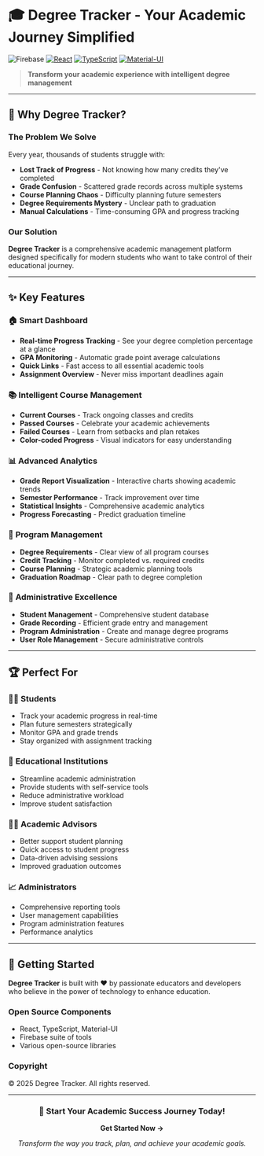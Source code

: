 # 🎓 Degree Tracker - Your Academic Journey Simplified

![Firebase](https://img.shields.io/badge/Firebase-FFCA28?style=for-the-badge&logo=firebase&logoColor=black)
[![React](https://img.shields.io/badge/React-20232A?style=for-the-badge&logo=react&logoColor=61DAFB)](https://reactjs.org/)
[![TypeScript](https://img.shields.io/badge/TypeScript-007ACC?style=for-the-badge&logo=typescript&logoColor=white)](https://www.typescriptlang.org/)
[![Material-UI](https://img.shields.io/badge/Material--UI-0081CB?style=for-the-badge&logo=material-ui&logoColor=white)](https://mui.com/)

> **Transform your academic experience with intelligent degree management**


---

## 🌟 Why Degree Tracker?

### The Problem We Solve

Every year, thousands of students struggle with:
- **Lost Track of Progress** - Not knowing how many credits they've completed
- **Grade Confusion** - Scattered grade records across multiple systems
- **Course Planning Chaos** - Difficulty planning future semesters
- **Degree Requirements Mystery** - Unclear path to graduation
- **Manual Calculations** - Time-consuming GPA and progress tracking

### Our Solution

**Degree Tracker** is a comprehensive academic management platform designed specifically for modern students who want to take control of their educational journey.

---

## ✨ Key Features

### 🏠 **Smart Dashboard**
- **Real-time Progress Tracking** - See your degree completion percentage at a glance
- **GPA Monitoring** - Automatic grade point average calculations
- **Quick Links** - Fast access to all essential academic tools
- **Assignment Overview** - Never miss important deadlines again

### 📚 **Intelligent Course Management**
- **Current Courses** - Track ongoing classes and credits
- **Passed Courses** - Celebrate your academic achievements
- **Failed Courses** - Learn from setbacks and plan retakes
- **Color-coded Progress** - Visual indicators for easy understanding

### 📊 **Advanced Analytics**
- **Grade Report Visualization** - Interactive charts showing academic trends
- **Semester Performance** - Track improvement over time
- **Statistical Insights** - Comprehensive academic analytics
- **Progress Forecasting** - Predict graduation timeline

### 🎯 **Program Management**
- **Degree Requirements** - Clear view of all program courses
- **Credit Tracking** - Monitor completed vs. required credits
- **Course Planning** - Strategic academic planning tools
- **Graduation Roadmap** - Clear path to degree completion

### 👥 **Administrative Excellence**
- **Student Management** - Comprehensive student database
- **Grade Recording** - Efficient grade entry and management
- **Program Administration** - Create and manage degree programs
- **User Role Management** - Secure administrative controls

---

## 🏆 Perfect For

### 👨‍🎓 **Students**
- Track your academic progress in real-time
- Plan future semesters strategically
- Monitor GPA and grade trends
- Stay organized with assignment tracking

### 🏫 **Educational Institutions**
- Streamline academic administration
- Provide students with self-service tools
- Reduce administrative workload
- Improve student satisfaction

### 👩‍🏫 **Academic Advisors**
- Better support student planning
- Quick access to student progress
- Data-driven advising sessions
- Improved graduation outcomes

### 📈 **Administrators**
- Comprehensive reporting tools
- User management capabilities
- Program administration features
- Performance analytics

---

## 🚀 Getting Started

**Degree Tracker** is built with ❤️ by passionate educators and developers who believe in the power of technology to enhance education.

### **Open Source Components**
- React, TypeScript, Material-UI
- Firebase suite of tools
- Various open-source libraries

### **Copyright**
© 2025 Degree Tracker. All rights reserved.

---

<div align="center">

### 🚀 **Start Your Academic Success Journey Today!**

**Get Started Now →**

*Transform the way you track, plan, and achieve your academic goals.*

</div>
